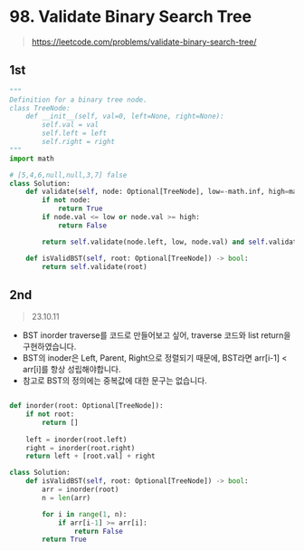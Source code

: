 # 98. Validate Binary Search Tree
> https://leetcode.com/problems/validate-binary-search-tree/


## 1st
```py
"""
Definition for a binary tree node.
class TreeNode:
    def __init__(self, val=0, left=None, right=None):
        self.val = val
        self.left = left
        self.right = right
"""
import math

# [5,4,6,null,null,3,7] false
class Solution:
    def validate(self, node: Optional[TreeNode], low=-math.inf, high=math.inf) -> bool:
        if not node:
            return True
        if node.val <= low or node.val >= high:
            return False

        return self.validate(node.left, low, node.val) and self.validate(node.right, node.val, high)

    def isValidBST(self, root: Optional[TreeNode]) -> bool:
        return self.validate(root)

```

## 2nd
> 23.10.11

- BST inorder traverse를 코드로 만들어보고 싶어, traverse 코드와 list return을 구현하였습니다.
- BST의 inoder은 Left, Parent, Right으로 정렬되기 때문에, BST라면 arr[i-1] < arr[i]를 항상 성립해야합니다.
- 참고로 BST의 정의에는 중복값에 대한 문구는 없습니다.

```py

def inorder(root: Optional[TreeNode]):
    if not root:
        return []
    
    left = inorder(root.left)
    right = inorder(root.right)
    return left + [root.val] + right

class Solution:
    def isValidBST(self, root: Optional[TreeNode]) -> bool:
        arr = inorder(root)
        n = len(arr)

        for i in range(1, n):
            if arr[i-1] >= arr[i]:
                return False
        return True
```
